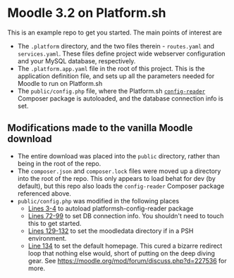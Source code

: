 # Moodle 3.2 on Platform.sh

This is an example repo to get you started.  The main points of interest are 

- The `.platform` directory, and the two files therein - `routes.yaml` and `services.yaml`.  These files define project wide webserver configuration and your MySQL database, respectively.
- The `.platform.app.yaml` file in the root of this project.  This is the application definition file, and sets up all the parameters needed for Moodle to run on Platform.sh
- The `public/config.php` file, where the Platform.sh [`config-reader`](https://github.com/platformsh/platformsh-config-reader-php) Composer package is autoloaded, and the database connection info is set.

## Modifications made to the vanilla Moodle download

- The entire download was placed into the `public` directory, rather than being in the root of the repo.
- The `composer.json` and `composer.lock` files were moved up a directory into the root of the repo.  This only appears to load behat for dev (by default), but this repo also loads the `config-reader` Composer package referenced above.
- `public/config.php` was modified in the following places 
  - [Lines 3-4](public/config.php#L3-L4) to autoload platformsh-config-reader package
  - [Lines 72-99](public/config.php#L72-L99) to set DB connection info.  You shouldn't need to touch this to get started.
  - [Lines 129-132](public/config.php#L129-L132) to set the moodledata directory if in a PSH environment.
  - [Line 134](public/config.php#L134) to set the default homepage.  This cured a bizarre redirect loop that nothing else would, short of putting on the deep diving gear.  See https://moodle.org/mod/forum/discuss.php?d=227536 for more.
